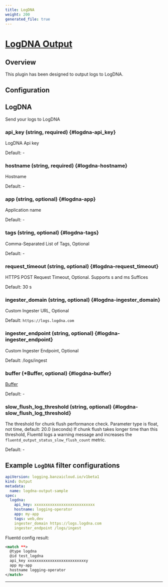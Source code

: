 ```yaml
---
title: LogDNA
weight: 200
generated_file: true
---
```


# [LogDNA Output](https://github.com/logdna/fluent-plugin-logdna)
## Overview
 This plugin has been designed to output logs to LogDNA.

## Configuration
## LogDNA

Send your logs to LogDNA

### api_key (string, required) {#logdna-api_key}

LogDNA Api key 

Default: -

### hostname (string, required) {#logdna-hostname}

Hostname 

Default: -

### app (string, optional) {#logdna-app}

Application name 

Default: -

### tags (string, optional) {#logdna-tags}

Comma-Separated List of Tags, Optional 

Default: -

### request_timeout (string, optional) {#logdna-request_timeout}

HTTPS POST Request Timeout, Optional. Supports s and ms Suffices

Default: 30 s

### ingester_domain (string, optional) {#logdna-ingester_domain}

Custom Ingester URL, Optional

Default: `https://logs.logdna.com`

### ingester_endpoint (string, optional) {#logdna-ingester_endpoint}

Custom Ingester Endpoint, Optional

Default: /logs/ingest

### buffer (*Buffer, optional) {#logdna-buffer}

[Buffer](../buffer/) 

Default: -

### slow_flush_log_threshold (string, optional) {#logdna-slow_flush_log_threshold}

The threshold for chunk flush performance check. Parameter type is float, not time, default: 20.0 (seconds) If chunk flush takes longer time than this threshold, Fluentd logs a warning message and increases the `fluentd_output_status_slow_flush_count` metric. 

Default: -



## Example `LogDNA` filter configurations

```yaml
apiVersion: logging.banzaicloud.io/v1beta1
kind: Output
metadata:
  name: logdna-output-sample
spec:
  logdna:
    api_key: xxxxxxxxxxxxxxxxxxxxxxxxxxx
    hostname: logging-operator
    app: my-app
    tags: web,dev
    ingester_domain https://logs.logdna.com
    ingester_endpoint /logs/ingest
```

Fluentd config result:

```xml
<match **>
  @type logdna
  @id test_logdna
  api_key xxxxxxxxxxxxxxxxxxxxxxxxxxy
  app my-app
  hostname logging-operator
</match>
```


---
